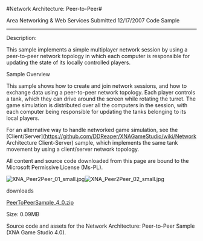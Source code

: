 #Network Architecture: Peer-to-Peer#

Area
Networking & Web Services
Submitted
12/17/2007
Code Sample

---

Description:

This sample implements a simple multiplayer network session by using a peer-to-peer network topology in which each computer is responsible for updating the state of its locally controlled players.

Sample Overview

This sample shows how to create and join network sessions, and how to exchange data using a peer-to-peer network topology. Each player controls a tank, which they can drive around the screen while rotating the turret. The game simulation is distributed over all the computers in the session, with each computer being responsible for updating the tanks belonging to its local players.

For an alternative way to handle networked game simulation, see the [Client/Server](https://github.com/DDReaper/XNAGameStudio/wiki/Network Architecture Client-Server) sample, which implements the same tank movement by using a client/server network topology.


All content and source code downloaded from this page are bound to the Microsoft Permissive License (Ms-PL).

![XNA_Peer2Peer_01_small.jpg](https://github.com/DDReaper/XNAGameStudio/blob/master/Images/XNA_Peer2Peer_01_small.jpg)![XNA_Peer2Peer_02_small.jpg](https://github.com/DDReaper/XNAGameStudio/blob/master/Images/XNA_Peer2Peer_02_small.jpg)
	

downloads

[PeerToPeerSample_4_0.zip](https://github.com/DDReaper/XNAGameStudio/blob/master/Samples/PeerToPeerSample_4_0.zip?raw=true)

Size: 0.09MB

Source code and assets for the Network Architecture: Peer-to-Peer Sample (XNA Game Studio 4.0). 